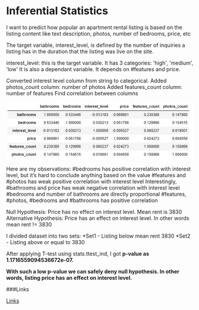 Inferential Statistics
=============

I want to predict how popular an apartment rental listing is based on the listing content like text description, photos, number of bedrooms, price, etc

The target variable, interest_level, is defined by the number of inquiries a listing has in the duration that the listing was live on the site. 

interest_level: this is the target variable. It has 3 categories: 'high', 'medium', 'low'
It is also a dependant variable. It depends on #features and price.
 
Converted interest level column from string to categorical. 
Added photos_count column: number of photos
Added features_count column: number of features
Find correlation between columns 

![](https://github.com/cricboy007/Springboard-Data-Science-Career-Track/blob/master/CapstoneProject1/Two%20Sigma/corr.JPG)

Here are my observations:
#bedrooms has positive correlation with interest level, but it’s hard to conclude anything based on the value
#features and #photos has weak positive correlation with interest level
Interestingly, #bathrooms and price has weak negative correlation with interest level
#bedrooms and number of bathrooms are directly proportional
#features, #photos, #bedrooms and #bathrooms has positive correlation

Null Hypothesis: Price has no effect on interest level. Mean rent is 3830
Alternative Hypothesis: Price has an effect on interest level. In other words mean rent != 3830

I divided dataset into two sets:
*Set1 - Listing below mean rent 3830
*Set2 - Listing above or equal to 3830

After applying T-test using stats.ttest_ind, I got **p-value as  1.1716559094536672e-07.**

**With such a low p-value we can safely deny null hypothesis.
In other words, listing price has an effect on interest level.**

###Links

[Links](https://github.com/cricboy007/Springboard-Data-Science-Career-Track/blob/master/CapstoneProject1/Two%20Sigma/inferential%20statistics.ipynb)
